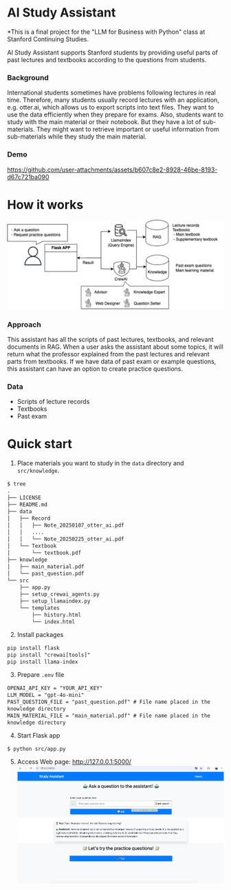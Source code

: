 # AI Study Assistant 

*This is a final project for the "LLM for Business with Python" class at Stanford Continuing Studies. 

AI Study Assistant supports Stanford students by providing useful parts of past lectures and textbooks according to the questions from students.
### Background
International students sometimes have problems following lectures in real time. Therefore, many students usually record lectures with an application, e.g. otter.ai, which allows us to export scripts into text files. They want to use the data efficiently when they prepare for exams.
Also, students want to study with the main material or their notebook. But they have a lot of sub-materials. They might want to retrieve important or useful information from sub-materials while they study the main material. 

### Demo
https://github.com/user-attachments/assets/b607c8e2-8928-46be-8193-d67c721ba090



# How it works
![Alt text](images/overview.png)

### Approach
This assistant has all the scripts of past lectures, textbooks, and relevant documents in RAG.
When a user asks the assistant about some topics, it will return what the professor explained from the past lectures and relevant parts from textbooks.
If we have data of past exam or example questions, this assistant can have an option to create practice questions.

### Data
- Scripts of lecture records
- Textbooks
- Past exam

# Quick start
1. Place materials you want to study in the `data` directory and `src/knowledge`.
```
$ tree
.
├── LICENSE
├── README.md
├── data
│   ├── Record
│   │   ├── Note_20250107_otter_ai.pdf
│   │   ....
│   │   └── Note_20250225_otter_ai.pdf
│   └── Textbook
│       └── textbook.pdf
├── knowledge
│   ├── main_material.pdf
│   └── past_question.pdf
└── src
    ├── app.py
    ├── setup_crewai_agents.py
    ├── setup_llamaindex.py
    └── templates
        ├── history.html
        └── index.html
```

2. Install packages
```
pip install flask
pip install "crewai[tools]"
pip install llama-index
```

3. Prepare `.env` file
```
OPENAI_API_KEY = "YOUR_API_KEY"
LLM_MODEL = "gpt-4o-mini"
PAST_QUESTION_FILE = "past_question.pdf" # File name placed in the knowledge directory
MAIN_MATERIAL_FILE = "main_material.pdf" # File name placed in the knowledge directory
```

4. Start Flask app
```
$ python src/app.py
```

5. Access Web page: http://127.0.0.1:5000/
![Alt text](images/sample.png)



